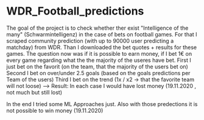 # WDR_Football_predictions

The goal of the project is to check whether ther exist "Intelligence of the many" (Schwarmintelligenz) in the case of bets on football games. 
For that I scraped community prediction (with up to 90000 user predicting a matchday) from WDR. Than I downloaded the bet quotes + results for these games. 
The question now was if it is possible to earn money, if I bet 1€ on every game regarding what the the majority of the useres have bet. 
First I just bet on the favorit (on the team, that the majority of the users bet on) 
Second I bet on over/under 2.5 goals (based on the goals predictions per Team of the users) 
Third I bet on the trend (1x / x2 -> that the favorite team will not loose) 
--> Result: In each case I would have lost money (19.11.2020 , not much but still lost) 

In the end I tried some ML Approaches just. Also with those predections it is not possible to win money (19.11.2020)
